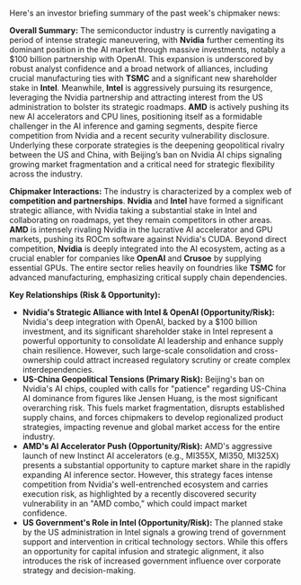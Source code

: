 Here's an investor briefing summary of the past week's chipmaker news:

**Overall Summary:**
The semiconductor industry is currently navigating a period of intense strategic maneuvering, with **Nvidia** further cementing its dominant position in the AI market through massive investments, notably a $100 billion partnership with OpenAI. This expansion is underscored by robust analyst confidence and a broad network of alliances, including crucial manufacturing ties with **TSMC** and a significant new shareholder stake in **Intel**. Meanwhile, **Intel** is aggressively pursuing its resurgence, leveraging the Nvidia partnership and attracting interest from the US administration to bolster its strategic roadmaps. **AMD** is actively pushing its new AI accelerators and CPU lines, positioning itself as a formidable challenger in the AI inference and gaming segments, despite fierce competition from Nvidia and a recent security vulnerability disclosure. Underlying these corporate strategies is the deepening geopolitical rivalry between the US and China, with Beijing’s ban on Nvidia AI chips signaling growing market fragmentation and a critical need for strategic flexibility across the industry.

**Chipmaker Interactions:**
The industry is characterized by a complex web of **competition and partnerships**. **Nvidia** and **Intel** have formed a significant strategic alliance, with Nvidia taking a substantial stake in Intel and collaborating on roadmaps, yet they remain competitors in other areas. **AMD** is intensely rivaling Nvidia in the lucrative AI accelerator and GPU markets, pushing its ROCm software against Nvidia's CUDA. Beyond direct competition, **Nvidia** is deeply integrated into the AI ecosystem, acting as a crucial enabler for companies like **OpenAI** and **Crusoe** by supplying essential GPUs. The entire sector relies heavily on foundries like **TSMC** for advanced manufacturing, emphasizing critical supply chain dependencies.

**Key Relationships (Risk & Opportunity):**

*   **Nvidia's Strategic Alliance with Intel & OpenAI (Opportunity/Risk):** Nvidia's deep integration with OpenAI, backed by a $100 billion investment, and its significant shareholder stake in Intel represent a powerful opportunity to consolidate AI leadership and enhance supply chain resilience. However, such large-scale consolidation and cross-ownership could attract increased regulatory scrutiny or create complex interdependencies.
*   **US-China Geopolitical Tensions (Primary Risk):** Beijing's ban on Nvidia's AI chips, coupled with calls for "patience" regarding US-China AI dominance from figures like Jensen Huang, is the most significant overarching risk. This fuels market fragmentation, disrupts established supply chains, and forces chipmakers to develop regionalized product strategies, impacting revenue and global market access for the entire industry.
*   **AMD's AI Accelerator Push (Opportunity/Risk):** AMD's aggressive launch of new Instinct AI accelerators (e.g., MI355X, MI350, MI325X) presents a substantial opportunity to capture market share in the rapidly expanding AI inference sector. However, this strategy faces intense competition from Nvidia's well-entrenched ecosystem and carries execution risk, as highlighted by a recently discovered security vulnerability in an "AMD combo," which could impact market confidence.
*   **US Government's Role in Intel (Opportunity/Risk):** The planned stake by the US administration in Intel signals a growing trend of government support and intervention in critical technology sectors. While this offers an opportunity for capital infusion and strategic alignment, it also introduces the risk of increased government influence over corporate strategy and decision-making.